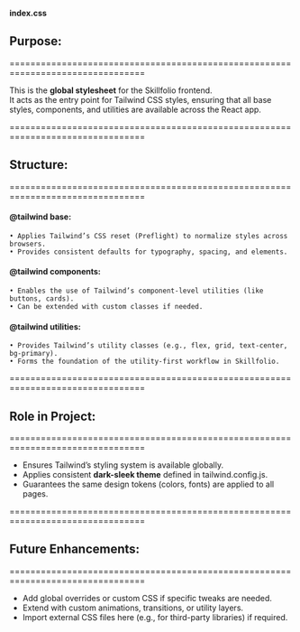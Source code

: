 **index.css**

  ## Purpose:
  ================================================================================

  This is the **global stylesheet** for the Skillfolio frontend.  
  It acts as the entry point for Tailwind CSS styles, ensuring that all 
  base styles, components, and utilities are available across the React app.

  ================================================================================

  ## Structure:
  ================================================================================

  #### @tailwind base:
    • Applies Tailwind’s CSS reset (Preflight) to normalize styles across browsers.
    • Provides consistent defaults for typography, spacing, and elements.

  #### @tailwind components:
    • Enables the use of Tailwind’s component-level utilities (like buttons, cards).
    • Can be extended with custom classes if needed.

  #### @tailwind utilities:
    • Provides Tailwind’s utility classes (e.g., flex, grid, text-center, bg-primary).
    • Forms the foundation of the utility-first workflow in Skillfolio.

  ================================================================================

  ## Role in Project:
  ================================================================================

  - Ensures Tailwind’s styling system is available globally.
  - Applies consistent **dark-sleek theme** defined in tailwind.config.js.
  - Guarantees the same design tokens (colors, fonts) are applied to all pages.

  ================================================================================

  ## Future Enhancements:
  ================================================================================

  - Add global overrides or custom CSS if specific tweaks are needed.
  - Extend with custom animations, transitions, or utility layers.
  - Import external CSS files here (e.g., for third-party libraries) if required.